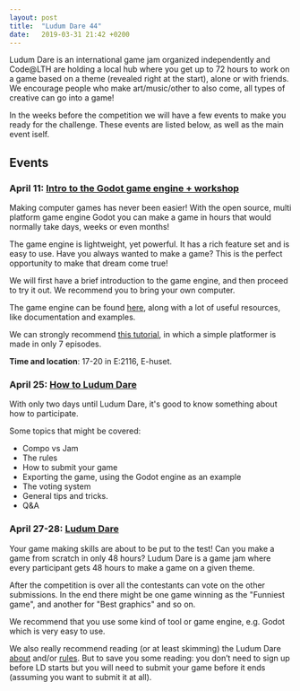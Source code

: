 ```yaml
---
layout: post
title:  "Ludum Dare 44"
date:   2019-03-31 21:42 +0200
---
```


Ludum Dare is an international game jam organized independently and Code@LTH are holding a local hub where you get up to 72 hours to work on a game based on a theme (revealed right at the start), alone or with friends. We encourage people who make art/music/other to also come, all types of creative can go into a game! 

In the weeks before the competition we will have a few events to make you ready for the challenge. These events are listed below, as well as the main event iself.

## Events

### April 11: [Intro to the Godot game engine + workshop](https://www.facebook.com/events/315211862497848/)

Making computer games has never been easier! With the open source, multi platform game engine Godot you can make a game in hours that would normally take days, weeks or even months!

The game engine is lightweight, yet powerful. It has a rich feature set and is easy to use. Have you always wanted to make a game? This is the perfect opportunity to make that dream come true!

We will first have a brief introduction to the game engine, and then proceed to try it out. We recommend you to bring your own computer.

The game engine can be found [here](https://godotengine.org/), along with a lot of useful resources, like documentation and examples.

We can strongly recommend [this tutorial](https://www.youtube.com/watch?v=wETY5_9kFtA&list=PL9FzW-m48fn2jlBu_0DRh7PvAt-GULEmd&index=1), in which a simple platformer is made in only 7 episodes.

**Time and location**: 17-20 in E:2116, E-huset.

### April 25: [How to Ludum Dare](https://www.facebook.com/events/428336241042798/)

With only two days until Ludum Dare, it's good to know something about how to participate.

Some topics that might be covered:
- Compo vs Jam
- The rules
- How to submit your game
- Exporting the game, using the Godot engine as an example
- The voting system
- General tips and tricks.
- Q&A

### April 27-28: [Ludum Dare](https://www.facebook.com/events/507264130096976/)

Your game making skills are about to be put to the test!
Can you make a game from scratch in only 48 hours?
Ludum Dare is a game jam where every participant gets 48 hours to make a game on a given theme.

After the competition is over all the contestants can vote on the other submissions. In the end there might be one game winning as the "Funniest game", and another for "Best graphics" and so on.

We recommend that you use some kind of tool or game engine, e.g. Godot which is very easy to use.

We also really recommend reading (or at least skimming) the Ludum Dare [about](https://ldjam.com/about) and/or [rules](https://ldjam.com/events/ludum-dare/rules). But to save you some reading: you don’t need to sign up before LD starts but you will need to submit your game before it ends (assuming you want to submit it at all).
